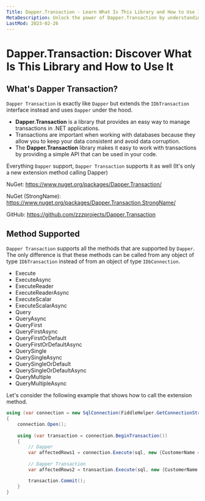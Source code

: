 ```yaml
---
Title: Dapper.Transaction - Learn What Is This Library and How to Use It
MetaDescription: Unlock the power of Dapper.Transaction by understanding the basics and more advanced topics of this third-party library. Learn what Dapper.Transaction is, how it works, and all the documentation you need to get started.
LastMod: 2023-02-26
---
```


# Dapper.Transaction: Discover What Is This Library and How to Use It

## What's Dapper Transaction?

`Dapper Transaction` is exactly like `Dapper` but extends the `IDbTransaction` interface instead and uses `Dapper` under the hood.

 - **Dapper.Transaction** is a library that provides an easy way to manage transactions in .NET applications. 
 - Transactions are important when working with databases because they allow you to keep your data consistent and avoid data corruption. 
 - The **Dapper.Transaction** library makes it easy to work with transactions by providing a simple API that can be used in your code.


Everything `Dapper` support, `Dapper Transaction` supports it as well (It's only a new extension method calling Dapper)

NuGet: https://www.nuget.org/packages/Dapper.Transaction/

NuGet (StrongName): https://www.nuget.org/packages/Dapper.Transaction.StrongName/

GitHub: https://github.com/zzzprojects/Dapper.Transaction

## Method Supported

`Dapper Transaction` supports all the methods that are supported by `Dapper`. The only difference is that these methods can be called from any object of type `IDbTransaction` instead of from an object of type `IDbConnection`.

- Execute
- ExecuteAsync
- ExecuteReader
- ExecuteReaderAsync
- ExecuteScalar
- ExecuteScalarAsync
- Query
- QueryAsync
- QueryFirst
- QueryFirstAsync
- QueryFirstOrDefault
- QueryFirstOrDefaultAsync
- QuerySingle
- QuerySingleAsync
- QuerySingleOrDefault
- QuerySingleOrDefaultAsync
- QueryMultiple
- QueryMultipleAsync

Let's consider the following example that shows how to call the extension method.

```csharp
using (var connection = new SqlConnection(FiddleHelper.GetConnectionStringSqlServerW3Schools()))
{
	connection.Open();
	
	using (var transaction = connection.BeginTransaction())
	{
		// Dapper
		var affectedRows1 = connection.Execute(sql, new {CustomerName = "Mark"}, transaction: transaction);
		
		// Dapper Transaction
		var affectedRows2 = transaction.Execute(sql, new {CustomerName = "Mark"});

		transaction.Commit();
	}
}
```
